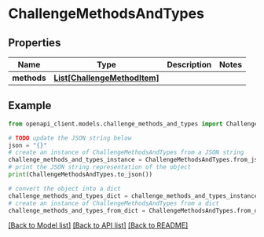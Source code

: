 # ChallengeMethodsAndTypes


## Properties

Name | Type | Description | Notes
------------ | ------------- | ------------- | -------------
**methods** | [**List[ChallengeMethodItem]**](ChallengeMethodItem.md) |  | 

## Example

```python
from openapi_client.models.challenge_methods_and_types import ChallengeMethodsAndTypes

# TODO update the JSON string below
json = "{}"
# create an instance of ChallengeMethodsAndTypes from a JSON string
challenge_methods_and_types_instance = ChallengeMethodsAndTypes.from_json(json)
# print the JSON string representation of the object
print(ChallengeMethodsAndTypes.to_json())

# convert the object into a dict
challenge_methods_and_types_dict = challenge_methods_and_types_instance.to_dict()
# create an instance of ChallengeMethodsAndTypes from a dict
challenge_methods_and_types_from_dict = ChallengeMethodsAndTypes.from_dict(challenge_methods_and_types_dict)
```
[[Back to Model list]](../README.md#documentation-for-models) [[Back to API list]](../README.md#documentation-for-api-endpoints) [[Back to README]](../README.md)


